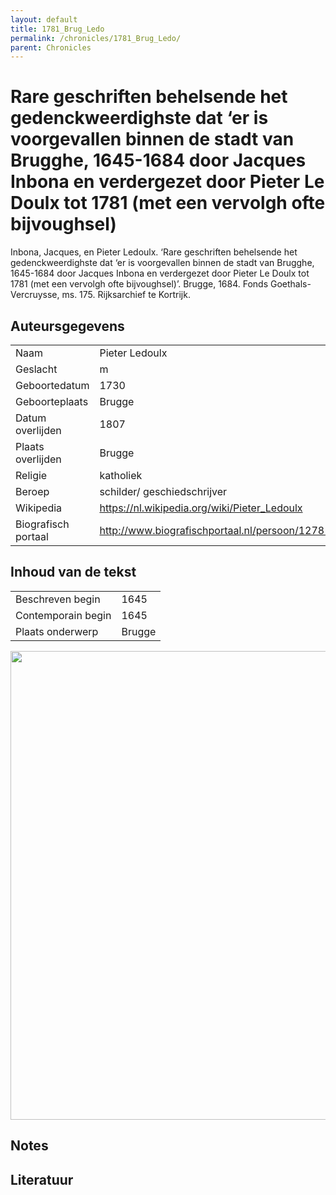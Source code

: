 ```yaml
---
layout: default
title: 1781_Brug_Ledo
permalink: /chronicles/1781_Brug_Ledo/
parent: Chronicles
--- 
```



# Rare geschriften behelsende het gedenckweerdighste dat ‘er is voorgevallen binnen de stadt van Brugghe, 1645-1684 door Jacques Inbona en verdergezet door Pieter Le Doulx tot 1781 (met een vervolgh ofte bijvoughsel) 

Inbona, Jacques, en Pieter Ledoulx. ‘Rare geschriften behelsende het gedenckweerdighste dat ‘er is voorgevallen binnen de stadt van Brugghe, 1645-1684 door Jacques Inbona en verdergezet door Pieter Le Doulx tot 1781 (met een vervolgh ofte bijvoughsel)’. Brugge, 1684. Fonds Goethals-Vercruysse, ms. 175. Rijksarchief te Kortrijk. 

## Auteursgegevens 

| | | 
| --------------- | --------------- | 
| Naam | Pieter Ledoulx | 
| Geslacht | m | 
| Geboortedatum | 1730 | 
| Geboorteplaats | Brugge | 
| Datum overlijden | 1807 | 
| Plaats overlijden | Brugge | 
| Religie | katholiek | 
| Beroep | schilder/ geschiedschrijver | 
| Wikipedia | https://nl.wikipedia.org/wiki/Pieter_Ledoulx | 
| Biografisch portaal | http://www.biografischportaal.nl/persoon/12781379 | 

## Inhoud van de tekst 

| | | 
| --------------- | --------------- | 
| Beschreven begin | 1645 | 
| Contemporain begin | 1645 | 
| Plaats onderwerp | Brugge | 

[<img src="..\..\barplots_chronicles\1781_Brug_Ledo.jpg" width="750"/>](..\..\barplots_chronicles\1781_Brug_Ledo.jpg) 

## Notes 

## Literatuur 

